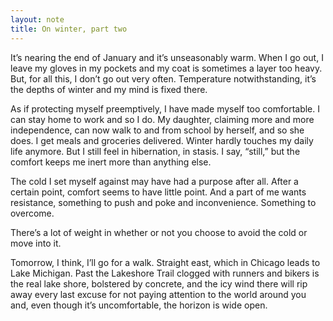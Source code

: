 ```yaml
---
layout: note
title: On winter, part two
---
```


It’s nearing the end of January and it’s unseasonably warm. When I go out, I leave my gloves in my pockets and my coat is sometimes a layer too heavy. But, for all this, I don’t go out very often. Temperature notwithstanding, it’s the depths of winter and my mind is fixed there.

As if protecting myself preemptively, I have made myself too comfortable. I can stay home to work and so I do. My daughter, claiming more and more independence, can now walk to and from school by herself, and so she does. I get meals and groceries delivered. Winter hardly touches my daily life anymore. But I still feel in hibernation, in stasis. I say, “still,” but the comfort keeps me inert more than anything else.

The cold I set myself against may have had a purpose after all. After a certain point, comfort seems to have little point. And a part of me wants resistance, something to push and poke and inconvenience. Something to overcome.

There’s a lot of weight in whether or not you choose to avoid the cold or move into it.

Tomorrow, I think, I’ll go for a walk. Straight east, which in Chicago leads to Lake Michigan. Past the Lakeshore Trail clogged with runners and bikers is the real lake shore, bolstered by concrete, and the icy wind there will rip away every last excuse for not paying attention to the world around you and, even though it’s uncomfortable, the horizon is wide open.
